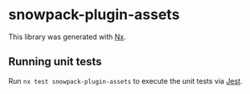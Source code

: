 # snowpack-plugin-assets

This library was generated with [Nx](https://nx.dev).

## Running unit tests

Run `nx test snowpack-plugin-assets` to execute the unit tests via [Jest](https://jestjs.io).
